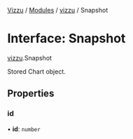 [Vizzu](../README.md) / [Modules](../modules.md) / [vizzu](../modules/vizzu.md)
/ Snapshot

# Interface: Snapshot

[vizzu](../modules/vizzu.md).Snapshot

Stored Chart object.

## Properties

### id

• **id**: `number`

